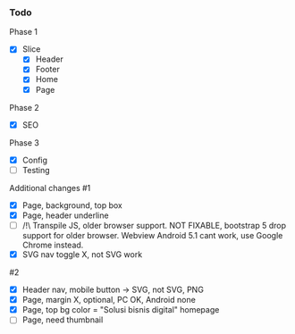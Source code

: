 ### Todo ###

Phase 1
- [x] Slice
    - [x] Header
    - [x] Footer
    - [x] Home
    - [x] Page

Phase 2
- [x] SEO

Phase 3
- [x] Config
- [ ] Testing

Additional changes
#1
- [x] Page, background, top box
- [x] Page, header underline
- [ ] /!\ Transpile JS, older browser support. NOT FIXABLE, bootstrap 5 drop support for older browser. Webview Android 5.1 cant work, use Google Chrome instead.
- [x] SVG nav toggle X, not SVG work

#2
- [x] Header nav, mobile button -> SVG, not SVG, PNG
- [x] Page, margin X, optional, PC OK, Android none
- [x] Page, top bg color = "Solusi bisnis digital" homepage
- [ ] Page, need thumbnail
